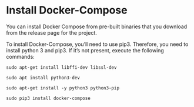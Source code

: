 # Install Docker-Compose

You can install Docker Compose from pre-built binaries that you download from the release page for the project.

To install Docker-Compose, you’ll need to use pip3. Therefore, you need to install python 3 and pip3. If it’s not present, execute the following commands:

```
sudo apt-get install libffi-dev libssl-dev

sudo apt install python3-dev

sudo apt-get install -y python3 python3-pip

sudo pip3 install docker-compose
```
